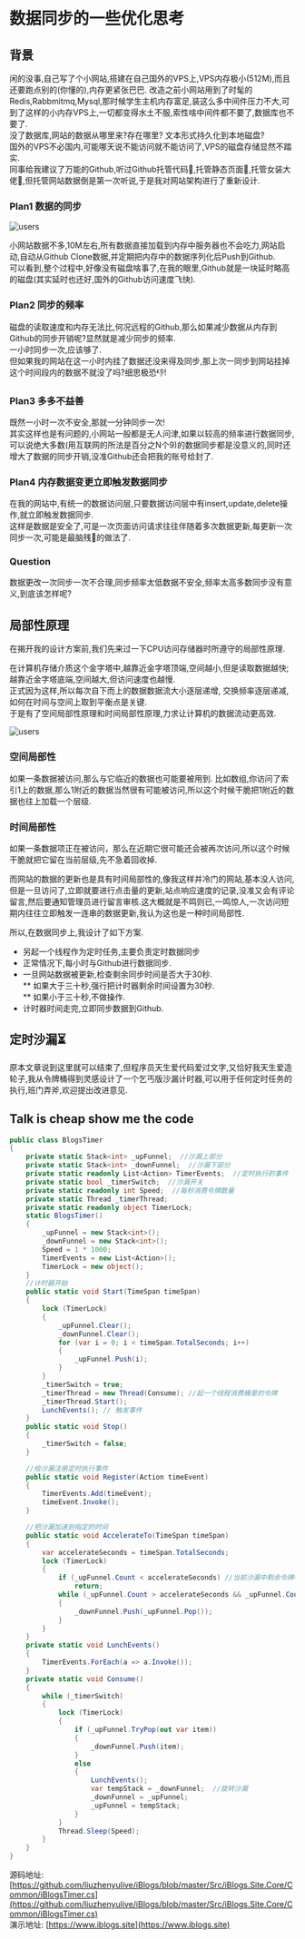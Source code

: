 # 数据同步的一些优化思考

## 背景

闲的没事,自己写了个小网站,搭建在自己国外的VPS上,VPS内存极小(512M),而且还要跑点别的(你懂的),内存更紧张巴巴. 改造之前小网站用到了时髦的Redis,Rabbmitmq,Mysql,那时候学生主机内存富足,装这么多中间件压力不大,可到了这样的小内存VPS上,一切都变得水土不服,索性啥中间件都不要了,数据库也不要了.  
没了数据库,网站的数据从哪里来?存在哪里? 文本形式持久化到本地磁盘?    
国外的VPS不必国内,可能哪天说不能访问就不能访问了,VPS的磁盘存储显然不踏实.  
同事给我建议了万能的Github,听过Github托管代码📜,托管静态页面🔮,托管女装大佬💃,但托管网站数据倒是第一次听说,于是我对网站架构进行了重新设计.

### Plan1 数据的同步

![users](https://disk.iblogs.site/pic/iblogs.site/datasync.png)  

小网站数据不多,10M左右,所有数据直接加载到内存中服务器也不会吃力,网站启动,自动从Github Clone数据,并定期把内存中的数据序列化后Push到Github.  
可以看到,整个过程中,好像没有磁盘啥事了,在我的眼里,Github就是一块延时略高的磁盘(其实延时也还好,国外的Github访问速度飞快).

### Plan2 同步的频率

磁盘的读取速度和内存无法比,何况远程的Github,那么如果减少数据从内存到Github的同步开销呢?显然就是减少同步的频率.  
一小时同步一次,应该够了.  
但如果我的网站在这一小时内挂了数据还没来得及同步,那上次一同步到网站挂掉这个时间段内的数据不就没了吗?细思极恐👎!  

### Plan3 多多不益善

既然一小时一次不安全,那就一分钟同步一次!  
其实这样也是有问题的,小网站一般都是无人问津,如果以较高的频率进行数据同步,可以说绝大多数(用互联网的所法是百分之N个9)的数据同步都是没意义的,同时还增大了数据的同步开销,没准Github还会把我的账号给封了.    

### Plan4 内存数据变更立即触发数据同步  

在我的网站中,有统一的数据访问层,只要数据访问层中有insert,update,delete操作,就立即触发数据同步.  
这样是数据是安全了,可是一次页面访问请求往往伴随着多次数据更新,每更新一次同步一次,可能是最脑残🙈的做法了.  

### Question  

数据更改一次同步一次不合理,同步频率太低数据不安全,频率太高多数同步没有意义,到底该怎样呢?  

## 局部性原理

在揭开我的设计方案前,我们先来过一下CPU访问存储器时所遵守的局部性原理.  

在计算机存储介质这个金字塔中,越靠近金字塔顶端,空间越小,但是读取数据越快;越靠近金字塔底端,空间越大,但访问速度也越慢.  
正式因为这样,所以每次自下而上的数据数据流大小逐层递增, 交换频率逐层递减,如何在时间与空间上取到平衡点是关键.  
于是有了空间局部性原理和时间局部性原理,力求让计算机的数据流动更高效.  

![users](https://disk.iblogs.site/pic/iblogs.site/memory-hierarchy.png)  

### 空间局部性

如果一条数据被访问,那么与它临近的数据也可能要被用到. 比如数组,你访问了索引1上的数据,那么1附近的数据当然很有可能被访问,所以这个时候干脆把1附近的数据也往上加载一个层级.  

### 时间局部性

如果一条数据项正在被访问，那么在近期它很可能还会被再次访问,所以这个时候干脆就把它留在当前层级,先不急着回收掉.    


而网站的数据的更新也是具有时间局部性的,像我这样并冷门的网站,基本没人访问,但是一旦访问了,立即就要进行点击量的更新,站点响应速度的记录,没准又会有评论留言,然后要通知管理员进行留言审核.这大概就是不鸣则已,一鸣惊人,一次访问短期内往往立即触发一连串的数据更新,我认为这也是一种时间局部性.     

所以,在数据同步上,我设计了如下方案.  

* 另起一个线程作为定时任务,主要负责定时数据同步
* 正常情况下,每小时与Github进行数据同步.  
* 一旦网站数据被更新,检查剩余同步时间是否大于30秒.  
** 如果大于三十秒,强行把计时器剩余时间设置为30秒.  
** 如果小于三十秒,不做操作.
* 计时器时间走完,立即同步数据到Github.

## 定时沙漏⏳  

原本文章说到这里就可以结束了,但程序员天生爱代码爱过文字,又恰好我天生爱造轮子,我从令牌桶得到灵感设计了一个乞丐版沙漏计时器,可以用于任何定时任务的执行,班门弄斧,欢迎提出改进意见.    


## Talk is cheap show me the code

``` c#
public class BlogsTimer
{
    private static Stack<int> _upFunnel;  //沙漏上部分
    private static Stack<int> _downFunnel;  //沙漏下部分
    private static readonly List<Action> TimerEvents;  //定时执行的事件
    private static bool _timerSwitch;  //沙漏开关
    private static readonly int Speed;  //每秒消费令牌数量
    private static Thread _timerThread;
    private static readonly object TimerLock;
    static BlogsTimer()
    {
        _upFunnel = new Stack<int>();
        _downFunnel = new Stack<int>();
        Speed = 1 * 1000;
        TimerEvents = new List<Action>();
        TimerLock = new object();
    }
    //计时器开始
    public static void Start(TimeSpan timeSpan)
    {
        lock (TimerLock)
        {
            _upFunnel.Clear();
            _downFunnel.Clear();
            for (var i = 0; i < timeSpan.TotalSeconds; i++)
            {
                _upFunnel.Push(i);
            }
        }
        _timerSwitch = true;
        _timerThread = new Thread(Consume); //起一个线程消费桶里的令牌
        _timerThread.Start();
        LunchEvents(); // 触发事件
    }
    public static void Stop()
    {
        _timerSwitch = false;
    }

    //给沙漏注册定时执行事件
    public static void Register(Action timeEvent)
    {
        TimerEvents.Add(timeEvent);
        timeEvent.Invoke();
    }

    //把沙漏加速到指定的时间
    public static void AccelerateTo(TimeSpan timeSpan)
    {
        var accelerateSeconds = timeSpan.TotalSeconds;
        lock (TimerLock)
        {
            if (_upFunnel.Count < accelerateSeconds) //当前沙漏中剩余令牌小于设置中秒数,则返回不加速
                return;
            while (_upFunnel.Count > accelerateSeconds && _upFunnel.Count > 1)  //令牌数大于秒数,则释放出多余令牌
            {
                _downFunnel.Push(_upFunnel.Pop());
            }
        }
    }
    private static void LunchEvents()
    {
        TimerEvents.ForEach(a => a.Invoke());
    }
    private static void Consume()
    {
        while (_timerSwitch)
        {
            lock (TimerLock)
            {
                if (_upFunnel.TryPop(out var item))
                {
                    _downFunnel.Push(item);
                }
                else
                {
                    LunchEvents();
                    var tempStack = _downFunnel;  //旋转沙漏
                    _downFunnel = _upFunnel;
                    _upFunnel = tempStack;
                }
            }
            Thread.Sleep(Speed);
        }
    }
}

```

源码地址: [https://github.com/liuzhenyulive/iBlogs/blob/master/Src/iBlogs.Site.Core/Common/iBlogsTimer.cs](https://github.com/liuzhenyulive/iBlogs/blob/master/Src/iBlogs.Site.Core/Common/iBlogsTimer.cs)  
演示地址: [https://www.iblogs.site](https://www.iblogs.site)   